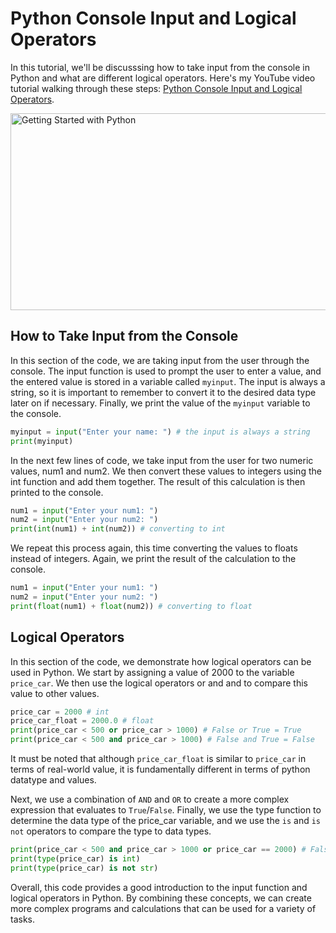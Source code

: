 # Python Console Input and Logical Operators


In this tutorial, we'll be discusssing how to take input from the console in Python and what are different logical operators. Here's my YouTube video tutorial walking through these steps: [Python Console Input and Logical Operators](https://youtu.be/xszzagPyFmY).

<a href="https://www.youtube.com/watch?v=xszzagPyFmY" target="_blank">
  <img src="https://img.youtube.com/vi/xszzagPyFmY/0.jpg" alt="Getting Started with Python" width="560" height="315" border="0"/>
</a>

## How to Take Input from the Console

In this section of the code, we are taking input from the user through the console. The input function is used to prompt the user to enter a value, and the entered value is stored in a variable called `myinput`. The input is always a string, so it is important to remember to convert it to the desired data type later on if necessary. Finally, we print the value of the `myinput` variable to the console.
```python
myinput = input("Enter your name: ") # the input is always a string
print(myinput)
```

In the next few lines of code, we take input from the user for two numeric values, num1 and num2. We then convert these values to integers using the int function and add them together. The result of this calculation is then printed to the console.
```python
num1 = input("Enter your num1: ")
num2 = input("Enter your num2: ")
print(int(num1) + int(num2)) # converting to int
```

We repeat this process again, this time converting the values to floats instead of integers. Again, we print the result of the calculation to the console.
```python
num1 = input("Enter your num1: ")
num2 = input("Enter your num2: ")
print(float(num1) + float(num2)) # converting to float
```

## Logical Operators
In this section of the code, we demonstrate how logical operators can be used in Python. We start by assigning a value of 2000 to the variable `price_car`. We then use the logical operators or and and to compare this value to other values.
```python
price_car = 2000 # int
price_car_float = 2000.0 # float
print(price_car < 500 or price_car > 1000) # False or True = True
print(price_car < 500 and price_car > 1000) # False and True = False
```

It must be noted that although `price_car_float` is similar to `price_car` in terms of real-world value, it is fundamentally different in terms of python datatype and values. 

Next, we use a combination of `AND` and `OR` to create a more complex expression that evaluates to `True`/`False`. Finally, we use the type function to determine the data type of the price_car variable, and we use the `is` and `is not` operators to compare the type to data types.
```python
print(price_car < 500 and price_car > 1000 or price_car == 2000) # False and True or 
print(type(price_car) is int)
print(type(price_car) is not str)
```

Overall, this code provides a good introduction to the input function and logical operators in Python. By combining these concepts, we can create more complex programs and calculations that can be used for a variety of tasks.